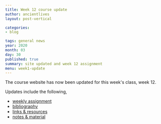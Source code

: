 ```yaml
---
title: Week 12 course update
author: ancientlives
layout: post-vertical

categories:
- blog

tags: general news
year: 2020
month: 03
day: 30
published: true
summary: site updated and week 12 assignment
menu: week1-update
---
```


The course website has now been updated for this week's class, week 12.

Updates include the following,

* [weekly assignment](/weekly_assignment)
* [bibliography](/bibliography)
* [links & resources](/links)
* [notes & material](/notes)
